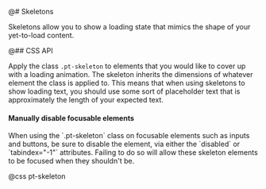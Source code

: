 @# Skeletons

Skeletons allow you to show a loading state that mimics the shape of your yet-to-load content.

@## CSS API

Apply the class `.pt-skeleton` to elements that you would like to cover up with a loading animation.
The skeleton inherits the dimensions of whatever element the class is applied to. This means that
when using skeletons to show loading text, you should use some sort of placeholder text that is
approximately the length of your expected text.

<div class="pt-callout pt-intent-warning pt-icon-warning-sign">
    <h4 class="pt-callout-title">Manually disable focusable elements</h4>
    When using the `.pt-skeleton` class on focusable elements such as inputs and buttons, be sure to
    disable the element, via either the `disabled` or `tabindex="-1"` attributes. Failing to do so
    will allow these skeleton elements to be focused when they shouldn't be.
</div>

@css pt-skeleton
